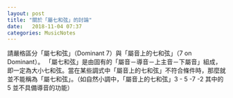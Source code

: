 ```yaml
---
layout: post
title: "關於「屬七和弦」的討論"
date:   2018-11-04 07:37
categories: MusicNotes
---
```


請嚴格區分「屬七和弦」（Dominant 7）與「屬音上的七和弦」（7 on Dominant）。
「屬七和弦」是由固有的「屬音－導音－上主音－下屬音」組成，即一定為大小七和弦。當在某些調式中「屬音上的七和弦」不符合條件時，那麼就並不能稱為「屬七和弦」。（如自然小調中，「屬音上的七和弦」3 - 5 -7 -2 其中的 5 並不具備導音的功能）